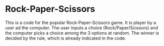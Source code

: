 # Rock-Paper-Scissors
This is a code for the popular Rock-Paper-Scissors game.
It is player by a user ad the computer.
The user inputs a choice (Rock/Paper/Scissors) and the computer picks a choice among the 3 options at random.
The winner is decided by the rule, which is already indicated in the code.
